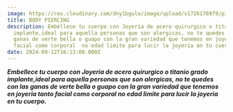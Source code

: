 ```yaml
---
image: https://res.cloudinary.com/dny1bgulo/image/upload/v1726176979/piercing_oreja_fxw8gg.jpg
title: BODY PIERCING
description: Embellece tu cuerpo con Joyeria de acero quirurgico o titanio grado
  implante,ideal para aquella personas que son alergicas, no te quedes con las
  ganas de verte bella o guapo con la gran variedad que tenemos en joyeria tanto
  facial como corporal  no edad limite para lucir la joyeria en tu cuerpo.
date: 2024-09-12T16:13:00.000Z
---
```

***Embellece tu cuerpo con Joyeria de acero quirurgico o titanio grado implante,ideal para aquella personas que son alergicas, no te quedes con las ganas de verte bella o guapo con la gran variedad que tenemos en joyeria tanto facial como corporal  no edad limite para lucir la joyeria en tu cuerpo.***
